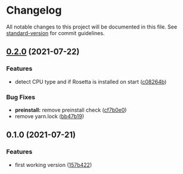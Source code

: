 # Changelog

All notable changes to this project will be documented in this file. See [standard-version](https://github.com/conventional-changelog/standard-version) for commit guidelines.

## [0.2.0](https://github.com/FdezRomero/rosetta-cli/compare/v0.1.0...v0.2.0) (2021-07-22)


### Features

* detect CPU type and if Rosetta is installed on start ([c08264b](https://github.com/FdezRomero/rosetta-cli/commit/c08264b650dd23c744fd846e41f4b440c7d59cab))


### Bug Fixes

* **preinstall:** remove preinstall check ([cf7b0e0](https://github.com/FdezRomero/rosetta-cli/commit/cf7b0e06985cdd8af0c32c53ea999335a4db72fd))
* remove yarn.lock ([bb47b19](https://github.com/FdezRomero/rosetta-cli/commit/bb47b19bc8492a2fdfd6a5bf99bf72f7aaae6963))

## 0.1.0 (2021-07-21)


### Features

* first working version ([157b422](https://github.com/FdezRomero/rosetta-cli/commit/157b422fea001057d6821993f5187e7a1dfa49bf))
